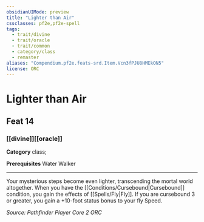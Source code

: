 ```yaml
---
obsidianUIMode: preview
title: "Lighter than Air"
cssclasses: pf2e,pf2e-spell
tags:
  - trait/divine
  - trait/oracle
  - trait/common
  - category/class
  - remaster
aliases: "Compendium.pf2e.feats-srd.Item.Vcn3fPJU8HMEkON5"
license: ORC
---
```

# Lighter than Air
## Feat 14
### [[divine]][[oracle]]

**Category** class; 



**Prerequisites** Water Walker
* * *
Your mysterious steps become even lighter, transcending the mortal world altogether. When you have the [[Conditions/Cursebound|Cursebound]] condition, you gain the effects of [[Spells/Fly|Fly]]. If you are cursebound 3 or greater, you gain a +10-foot status bonus to your fly Speed.

*Source: Pathfinder Player Core 2*
*ORC*